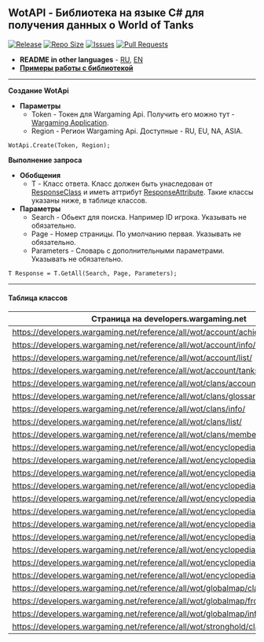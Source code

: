 ## WotAPI - Библиотека на языке C# для получения данных о World of Tanks
[![Release](https://img.shields.io/github/v/release/BinaryWriter/WotAPI)](https://github.com/BinaryWriter/WotAPI/releases) [![Repo Size](https://img.shields.io/github/repo-size/BinaryWriter/WotAPI)](https://github.com/BinaryWriter/WotAPI) [![Issues](https://img.shields.io/github/issues/BinaryWriter/WotAPI)](https://github.com/BinaryWriter/WotAPI/issues) [![Pull Requests](https://img.shields.io/github/issues-pr/BinaryWriter/WotAPI)](https://github.com/BinaryWriter/WotAPI/pulls)

- **README in other languages** - [RU](https://github.com/BinaryWriter/WotAPI/blob/master/README-RU.md), [EN](https://github.com/BinaryWriter/WotAPI/blob/master/README.md)
- [**Примеры работы с библиотекой**](https://github.com/BinaryWriter/WotAPI/blob/master/EXAMPLES-RU.md)
---
**Создание WotApi**
- **Параметры**
  - Token - Токен для Wargaming Api. Получить его можно тут - [Wargaming Application](https://developers.wargaming.net/applications/).
  - Region - Регион Wargaming Api. Доступные - RU, EU, NA, ASIA.
```CSHARP
WotApi.Create(Token, Region);
```

**Выполнение запроса**
- **Обобщения**
  - T - Класс ответа. Класс должен быть унаследован от [ResponseClass](https://github.com/BinaryWriter/WotAPI/blob/master/WotAPI/ResponseClass.cs) и иметь аттрибут [ResponseAttribute](https://github.com/BinaryWriter/WotAPI/blob/master/WotAPI/ResponseAttribute.cs). Такие классы указаны ниже, в таблице классов.
- **Параметры**
  - Search - Обьект для поиска. Например ID игрока. Указывать не обязательно.
  - Page - Номер страницы. По умолчанию первая. Указывать не обязательно.
  - Parameters - Словарь с дополнительными параметрами. Указывать не обязательно.
```CSHARP
T Response = T.GetAll(Search, Page, Parameters);
```
---
#### Таблица классов
| Страница на developers.wargaming.net                                              | Класс в WotAPI                                                                                                                            |
|-----------------------------------------------------------------------------------|-------------------------------------------------------------------------------------------------------------------------------------------|
| https://developers.wargaming.net/reference/all/wot/account/achievements/          | [WotAPI.Api.Accounts.Player.Achievements](https://github.com/BinaryWriter/WotAPI/blob/master/WotAPI/Api/Accounts/Player/Achievements.cs)  |
| https://developers.wargaming.net/reference/all/wot/account/info/                  | [WotAPI.Api.Accounts.Player.Info](https://github.com/BinaryWriter/WotAPI/blob/master/WotAPI/Api/Accounts/Player/Info.cs)                  |
| https://developers.wargaming.net/reference/all/wot/account/list/                  | [WotAPI.Api.Accounts.Players](https://github.com/BinaryWriter/WotAPI/blob/master/WotAPI/Api/Accounts/Players.cs)                          |
| https://developers.wargaming.net/reference/all/wot/account/tanks/                 | [WotAPI.Api.Accounts.Player.Vehicles](https://github.com/BinaryWriter/WotAPI/blob/master/WotAPI/Api/Accounts/Player/Vehicles.cs)          |
| https://developers.wargaming.net/reference/all/wot/clans/accountinfo/             | [WotAPI.Api.Clans.Player.Info](https://github.com/BinaryWriter/WotAPI/blob/master/WotAPI/Api/Clans/Player/Info.cs)                        |
| https://developers.wargaming.net/reference/all/wot/clans/glossary/                | [WotAPI.Api.Clans.Clan.Glossary](https://github.com/BinaryWriter/WotAPI/blob/master/WotAPI/Api/Clans/Clan/Glossary.cs)                    |
| https://developers.wargaming.net/reference/all/wot/clans/info/                    | [WotAPI.Api.Clans.Clan.Info](https://github.com/BinaryWriter/WotAPI/blob/master/WotAPI/Api/Clans/Clan/Info.cs)                            |
| https://developers.wargaming.net/reference/all/wot/clans/list/                    | [WotAPI.Api.Clans.Clans](https://github.com/BinaryWriter/WotAPI/blob/master/WotAPI/Api/Clans/Clans.cs)                                    |
| https://developers.wargaming.net/reference/all/wot/clans/memberhistory/           | [WotAPI.Api.Clans.Player.History](https://github.com/BinaryWriter/WotAPI/blob/master/WotAPI/Api/Clans/Player/History.cs)                  |
| https://developers.wargaming.net/reference/all/wot/encyclopedia/achievements/     | [WotAPI.Api.Tankopedia.Achievements](https://github.com/BinaryWriter/WotAPI/blob/master/WotAPI/Api/Tankopedia/Achievements.cs)            |
| https://developers.wargaming.net/reference/all/wot/encyclopedia/arenas/           | [WotAPI.Api.Tankopedia.Maps](https://github.com/BinaryWriter/WotAPI/blob/master/WotAPI/Api/Tankopedia/Maps.cs)                            |
| https://developers.wargaming.net/reference/all/wot/encyclopedia/badges/           | [WotAPI.Api.Tankopedia.Badges](https://github.com/BinaryWriter/WotAPI/blob/master/WotAPI/Api/Tankopedia/Badges.cs)                        |
| https://developers.wargaming.net/reference/all/wot/encyclopedia/boosters/         | [WotAPI.Api.Tankopedia.PersonalReserves](https://github.com/BinaryWriter/WotAPI/blob/master/WotAPI/Api/Tankopedia/PersonalReserves.cs)    |
| https://developers.wargaming.net/reference/all/wot/encyclopedia/crewroles/        | [WotAPI.Api.Tankopedia.Crew.Roles](https://github.com/BinaryWriter/WotAPI/blob/master/WotAPI/Api/Tankopedia/Crew/Roles.cs)                |
| https://developers.wargaming.net/reference/all/wot/encyclopedia/crewskills/       | [WotAPI.Api.Tankopedia.Crew.Skills](https://github.com/BinaryWriter/WotAPI/blob/master/WotAPI/Api/Tankopedia/Crew/Skills.cs)              |
| https://developers.wargaming.net/reference/all/wot/encyclopedia/info/             | [WotAPI.Api.Tankopedia.Info](https://github.com/BinaryWriter/WotAPI/blob/master/WotAPI/Api/Tankopedia/Info.cs)                            |
| https://developers.wargaming.net/reference/all/wot/encyclopedia/personalmissions/ | [WotAPI.Api.Tankopedia.PersonalMissions](https://github.com/BinaryWriter/WotAPI/blob/master/WotAPI/Api/Tankopedia/PersonalMissions.cs)    |
| https://developers.wargaming.net/reference/all/wot/encyclopedia/provisions/       | [WotAPI.Api.Tankopedia.Equipment](https://github.com/BinaryWriter/WotAPI/blob/master/WotAPI/Api/Tankopedia/Equipment.cs)                  |
| https://developers.wargaming.net/reference/all/wot/encyclopedia/tankinfo/         | [WotAPI.Api.Tankopedia.Vehicle.Info](https://github.com/BinaryWriter/WotAPI/blob/master/WotAPI/Api/Tankopedia/Vehicle/Info.cs)            |
| https://developers.wargaming.net/reference/all/wot/encyclopedia/vehicleprofile/   | [WotAPI.Api.Tankopedia.Vehicle.Profile](https://github.com/BinaryWriter/WotAPI/blob/master/WotAPI/Api/Tankopedia/Vehicle/Profile.cs)      |
| https://developers.wargaming.net/reference/all/wot/globalmap/claninfo/            | [WotAPI.Api.GlobalMap.Clan.Info](https://github.com/BinaryWriter/WotAPI/blob/master/WotAPI/Api/GlobalMap/Clan/Info.cs)                    |
| https://developers.wargaming.net/reference/all/wot/globalmap/fronts/              | [WotAPI.Api.GlobalMap.Fronts](https://github.com/BinaryWriter/WotAPI/blob/master/WotAPI/Api/GlobalMap/Fronts.cs)                          |
| https://developers.wargaming.net/reference/all/wot/globalmap/info/                | [WotAPI.Api.GlobalMap.Status](https://github.com/BinaryWriter/WotAPI/blob/master/WotAPI/Api/GlobalMap/Status.cs)                          |
| https://developers.wargaming.net/reference/all/wot/stronghold/claninfo/           | [WotAPI.Api.Strongholds.Clan.Info](https://github.com/BinaryWriter/WotAPI/blob/master/WotAPI/Api/Strongholds/Clan/Info.cs)                |

